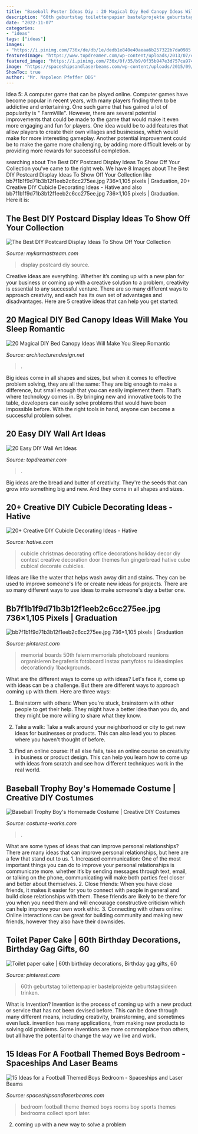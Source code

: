 ```yaml
---
title: "Baseball Poster Ideas Diy : 20 Magical Diy Bed Canopy Ideas Will Make You Sleep Romantic"
description: "60th geburtstag toilettenpapier bastelprojekte geburtstagsideen trinken"
date: "2022-11-07"
categories:
- "ideas"
tags: ["ideas"]
images:
- "https://i.pinimg.com/736x/de/db/1e/dedb1e840e40aeaa6b257322b7da0985.jpg"
featuredImage: "https://www.topdreamer.com/wp-content/uploads/2013/07/circle-tag-wall-art.jpg"
featured_image: "https://i.pinimg.com/736x/0f/35/b9/0f35b947e3d757ca974b102786d24bce.jpg"
image: "https://spaceshipsandlaserbeams.com/wp-content/uploads/2015/09/awesome-football-themed-boys-bedroom-ideas.jpg"
ShowToc: true
author: "Mr. Napoleon Pfeffer DDS"
---
```



Idea 5: A computer game that can be played online.
Computer games have become popular in recent years, with many players finding them to be addictive and entertaining. One such game that has gained a lot of popularity is " FarmVille". However, there are several potential improvements that could be made to the game that would make it even more engaging and fun for players. One idea would be to add features that allow players to create their own villages and businesses, which would make for more interesting gameplay. Another potential improvement could be to make the game more challenging, by adding more difficult levels or by providing more rewards for successful completion.

	

		
searching about The Best DIY Postcard Display Ideas To Show Off Your Collection you've came to the right web. We have 8 Images about The Best DIY Postcard Display Ideas To Show Off Your Collection like bb7f1b1f9d71b3b12f1eeb2c6cc275ee.jpg 736×1,105 pixels | Graduation, 20+ Creative DIY Cubicle Decorating Ideas - Hative and also bb7f1b1f9d71b3b12f1eeb2c6cc275ee.jpg 736×1,105 pixels | Graduation. Here it is:
		
    
## The Best DIY Postcard Display Ideas To Show Off Your Collection

<img loading=lazy src="https://mykarmastream.com/wp-content/uploads/2017/05/postcard-display-ideas-12.jpg" onerror="this.onerror=null;this.src='https://tse4.mm.bing.net/th?id=OIP.i9OY-mWHZ72qBGZO17kZwQHaLH&amp;pid=15.1';" alt="The Best DIY Postcard Display Ideas To Show Off Your Collection">

_Source: mykarmastream.com_

>display postcard diy source. 

	

Creative ideas are everything. Whether it’s coming up with a new plan for your business or coming up with a creative solution to a problem, creativity is essential to any successful venture. There are so many different ways to approach creatvity, and each has its own set of advantages and disadvantages. Here are 5 creative ideas that can help you get started: 

    
## 20 Magical DIY Bed Canopy Ideas Will Make You Sleep Romantic

<img loading=lazy src="https://cdn.architecturendesign.net/wp-content/uploads/2015/07/AD-DIY-Bed-Canopy-7.jpg" onerror="this.onerror=null;this.src='https://tse3.mm.bing.net/th?id=OIP.LZTqIm2eGwprtgqTZqKl4QHaLH&amp;pid=15.1';" alt="20 Magical DIY Bed Canopy Ideas Will Make You Sleep Romantic">

_Source: architecturendesign.net_

>. 

	

Big ideas come in all shapes and sizes, but when it comes to effective problem solving, they are all the same: They are big enough to make a difference, but small enough that you can easily implement them. That’s where technology comes in. By bringing new and innovative tools to the table, developers can easily solve problems that would have been impossible before. With the right tools in hand, anyone can become a successful problem solver.

    
## 20 Easy DIY Wall Art Ideas

<img loading=lazy src="https://www.topdreamer.com/wp-content/uploads/2013/07/circle-tag-wall-art.jpg" onerror="this.onerror=null;this.src='https://tse1.mm.bing.net/th?id=OIP.P0WXTUoMF5iK2n8Ysvp8zQHaPM&amp;pid=15.1';" alt="20 Easy DIY Wall Art Ideas">

_Source: topdreamer.com_

>. 

	

Big ideas are the bread and butter of creativity. They're the seeds that can grow into something big and new. And they come in all shapes and sizes.

    
## 20+ Creative DIY Cubicle Decorating Ideas - Hative

<img loading=lazy src="https://hative.com/wp-content/uploads/2014/06/cubicle-decorating-ideas/15-office-cubicle-decorating-ideas.jpg" onerror="this.onerror=null;this.src='https://tse4.mm.bing.net/th?id=OIP.3yAIeV4G_770hPlbEuXhQgHaJ4&amp;pid=15.1';" alt="20+ Creative DIY Cubicle Decorating Ideas - Hative">

_Source: hative.com_

>cubicle christmas decorating office decorations holiday decor diy contest creative decoration door themes fun gingerbread hative cube cubical decorate cubicles. 

	

Ideas are like the water that helps wash away dirt and stains. They can be used to improve someone's life or create new ideas for projects. There are so many different ways to use ideas to make someone's day a better one.

    
## Bb7f1b1f9d71b3b12f1eeb2c6cc275ee.jpg 736×1,105 Pixels | Graduation

<img loading=lazy src="https://i.pinimg.com/736x/de/db/1e/dedb1e840e40aeaa6b257322b7da0985.jpg" onerror="this.onerror=null;this.src='https://tse4.mm.bing.net/th?id=OIP.bEMzBMC-Vfaa1N-eYA8F6AHaLH&amp;pid=15.1';" alt="bb7f1b1f9d71b3b12f1eeb2c6cc275ee.jpg 736×1,105 pixels | Graduation">

_Source: pinterest.com_

>memorial boards 50th feiern memorials photoboard reunions organisieren begrafenis fotoboard instax partyfotos ru ideasimples decorationdiy 1backgrounds. 

	

What are the different ways to come up with ideas?
Let's face it, come up with ideas can be a challenge. But there are different ways to approach coming up with them. Here are three ways: 
1. Brainstorm with others: When you're stuck, brainstorm with other people to get their help. They might have a better idea than you do, and they might be more willing to share what they know.

2. Take a walk: Take a walk around your neighborhood or city to get new ideas for businesses or products. This can also lead you to places where you haven't thought of before.

3. Find an online course: If all else fails, take an online course on creativity in business or product design. This can help you learn how to come up with ideas from scratch and see how different techniques work in the real world.

    
## Baseball Trophy Boy&#039;s Homemade Costume | Creative DIY Costumes

<img loading=lazy src="https://photos.costume-works.com/full/baseball_trophy18.jpg" onerror="this.onerror=null;this.src='https://tse1.mm.bing.net/th?id=OIP.juo86pn9Pk7pF10S_elkQwHaMX&amp;pid=15.1';" alt="Baseball Trophy Boy&#039;s Homemade Costume | Creative DIY Costumes">

_Source: costume-works.com_

>. 

	

What are some types of ideas that can improve personal relationships?
There are many ideas that can improve personal relationships, but here are a few that stand out to us. 1. Increased communication: One of the most important things you can do to improve your personal relationships is communicate more. whether it’s by sending messages through text, email, or talking on the phone, communicating will make both parties feel closer and better about themselves. 2. Close friends: When you have close friends, it makes it easier for you to connect with people in general and build close relationships with them. These friends are likely to be there for you when you need them and will encourage constructive criticism which can help improve your own work ethic. 3. Connecting with others online: Online interactions can be great for building community and making new friends, however they also have their downsides.

    
## Toilet Paper Cake | 60th Birthday Decorations, Birthday Gag Gifts, 60

<img loading=lazy src="https://i.pinimg.com/736x/0f/35/b9/0f35b947e3d757ca974b102786d24bce.jpg" onerror="this.onerror=null;this.src='https://tse2.mm.bing.net/th?id=OIP.8fUKiZchYn4xoPwHo1TaOAHaJ3&amp;pid=15.1';" alt="Toilet paper cake | 60th birthday decorations, Birthday gag gifts, 60">

_Source: pinterest.com_

>60th geburtstag toilettenpapier bastelprojekte geburtstagsideen trinken. 

	

What is Invention?
Invention is the process of coming up with a new product or service that has not been devised before. This can be done through many different means, including creativity, brainstorming, and sometimes even luck. invention has many applications, from making new products to solving old problems. Some inventions are more commonplace than others, but all have the potential to change the way we live and work.

    
## 15 Ideas For A Football Themed Boys Bedroom - Spaceships And Laser Beams

<img loading=lazy src="https://spaceshipsandlaserbeams.com/wp-content/uploads/2015/09/awesome-football-themed-boys-bedroom-ideas.jpg" onerror="this.onerror=null;this.src='https://tse4.mm.bing.net/th?id=OIP.EeuqsU9sGHF07OtT15XjBQHaLH&amp;pid=15.1';" alt="15 Ideas for a Football Themed Boys Bedroom - Spaceships and Laser Beams">

_Source: spaceshipsandlaserbeams.com_

>bedroom football theme themed boys rooms boy sports themes bedrooms collect sport later. 

	

2. coming up with a new way to solve a problem 

